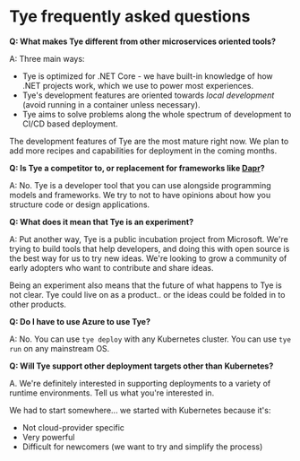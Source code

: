 # Tye frequently asked questions

**Q: What makes Tye different from other microservices oriented tools?**

A: Three main ways:

- Tye is optimized for .NET Core - we have built-in knowledge of how .NET projects work, which we use to power most experiences.
- Tye's development features are oriented towards *local development* (avoid running in a container unless necessary).
- Tye aims to solve problems along the whole spectrum of development to CI/CD based deployment.

The development features of Tye are the most mature right now. We plan to add more recipes and capabilities for deployment in the coming months.

**Q: Is Tye a competitor to, or replacement for frameworks like [Dapr](https://dapr.io)?**

A: No. Tye is a developer tool that you can use alongside programming models and frameworks. We try to not to have opinions about how you structure code or design applications.

**Q: What does it mean that Tye is an experiment?**

A: Put another way, Tye is a public incubation project from Microsoft. We're trying to build tools that help developers, and doing this with open source is the best way for us to try new ideas. We're looking to grow a community of early adopters who want to contribute and share ideas.

Being an experiment also means that the future of what happens to Tye is not clear. Tye could live on as a product.. or the ideas could be folded in to other products.

**Q: Do I have to use Azure to use Tye?**

A: No. You can use `tye deploy` with any Kubernetes cluster. You can use `tye run` on any mainstream OS.

**Q: Will Tye support other deployment targets other than Kubernetes?**

A. We're definitely interested in supporting deployments to a variety of runtime environments. Tell us what you're interested in. 

We had to start somewhere... we started with Kubernetes because it's:

- Not cloud-provider specific
- Very powerful
- Difficult for newcomers (we want to try and simplify the process)
